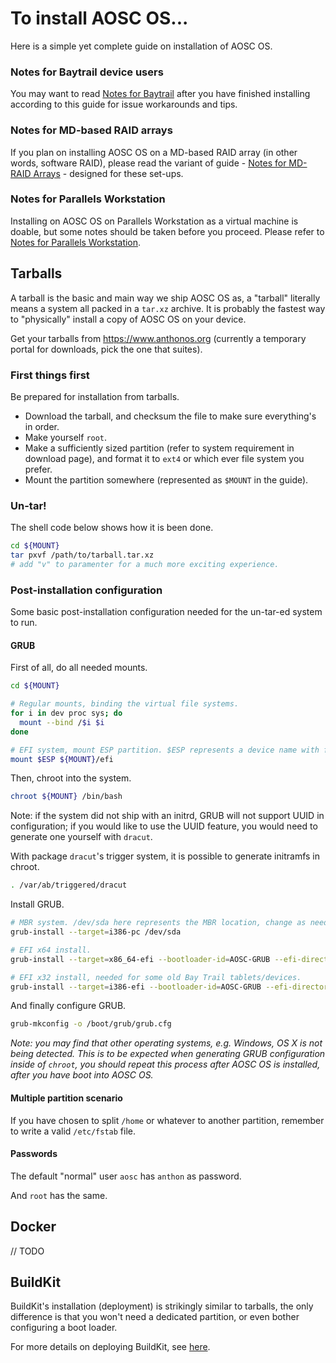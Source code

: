 # To install AOSC OS...

Here is a simple yet complete guide on installation of AOSC OS.

### Notes for Baytrail device users

You may want to read [Notes for Baytrail](https://github.com/AOSC-Dev/aosc-os/blob/master/notes-for-baytrail.md) after you have finished installing according to this guide for issue workarounds and tips.

### Notes for MD-based RAID arrays

If you plan on installing AOSC OS on a MD-based RAID array (in other words, software RAID), please read the variant of guide - [Notes for MD-RAID Arrays](https://github.com/AOSC-Dev/aosc-os/blob/master/notes-for-md-raid.md) - designed for these set-ups.

### Notes for Parallels Workstation

Installing on AOSC OS on Parallels Workstation as a virtual machine is doable, but some notes should be taken
before you proceed. Please refer to [Notes for Parallels Workstation](https://github.com/AOSC-Dev/aosc-os/blob/master/notes-for-parallels-workstation.md).

## Tarballs

A tarball is the basic and main way we ship AOSC OS as, a "tarball" literally means a system all packed in a `tar.xz` archive. It is probably the fastest way to "physically" install a copy of AOSC OS on your device.

Get your tarballs from https://www.anthonos.org (currently a temporary portal for downloads, pick the one that suites).

### First things first

Be prepared for installation from tarballs.

- Download the tarball, and checksum the file to make sure everything's in order.
- Make yourself `root`.
- Make a sufficiently sized partition (refer to system requirement in download page), and format it to `ext4` or which ever file system you prefer.
- Mount the partition somewhere (represented as `$MOUNT` in the guide).

### Un-tar!

The shell code below shows how it is been done.

```bash
cd ${MOUNT}
tar pxvf /path/to/tarball.tar.xz
# add "v" to paramenter for a much more exciting experience.
```

### Post-installation configuration

Some basic post-installation configuration needed for the un-tar-ed system to run.

#### GRUB

First of all, do all needed mounts.

```bash
cd ${MOUNT}

# Regular mounts, binding the virtual file systems.
for i in dev proc sys; do
  mount --bind /$i $i
done

# EFI system, mount ESP partition. $ESP represents a device name with full path.
mount $ESP ${MOUNT}/efi
```

Then, chroot into the system.

```bash
chroot ${MOUNT} /bin/bash
```

Note: if the system did not ship with an initrd, GRUB will not support UUID in configuration; if you would like to
use the UUID feature, you would need to generate one yourself with `dracut`.

With package `dracut`'s trigger system, it is possible to generate initramfs in chroot.

```bash
. /var/ab/triggered/dracut
```

Install GRUB.

```bash
# MBR system. /dev/sda here represents the MBR location, change as needed.
grub-install --target=i386-pc /dev/sda

# EFI x64 install.
grub-install --target=x86_64-efi --bootloader-id=AOSC-GRUB --efi-directory=/efi

# EFI x32 install, needed for some old Bay Trail tablets/devices.
grub-install --target=i386-efi --bootloader-id=AOSC-GRUB --efi-directory=/efi
```

And finally configure GRUB.

```bash
grub-mkconfig -o /boot/grub/grub.cfg
```


*Note: you may find that other operating systems, e.g. Windows, OS X is not being detected. This is to be expected
when generating GRUB configuration inside of `chroot`, you should repeat this process after AOSC OS is installed,
after you have boot into AOSC OS.*

#### Multiple partition scenario

If you have chosen to split `/home` or whatever to another partition, remember to write a valid `/etc/fstab` file.

#### Passwords

The default "normal" user `aosc` has `anthon` as password.

And `root` has the same.

## Docker

// TODO

## BuildKit

BuildKit's installation (deployment) is strikingly similar to tarballs, the only difference is that you won't need a dedicated partition, or even bother configuring a boot loader.

For more details on deploying BuildKit, see [here](https://github.com/AOSC-Dev/aosc-os-abbs/wiki/Preparing-What-is-BuildKit).
